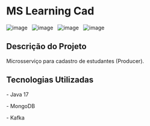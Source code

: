 <h1 align="left">MS Learning Cad</h1>

![image](https://img.shields.io/badge/license-MIT-green) &nbsp; 
![image](https://img.shields.io/badge/IDE-IntelliJ%20IDEa-green) &nbsp;
![image](https://img.shields.io/badge/Java-v%2017.0.5-orange) &nbsp; 
![image](https://img.shields.io/badge/status-em%20desenvolvimento-green) &nbsp;
<br>

## Descrição do Projeto
<p align="left">Microsserviço para cadastro de estudantes (Producer).</p>

## Tecnologias Utilizadas
<p> - Java 17</p>
<p> - MongoDB</>
<p> - Kafka</>



